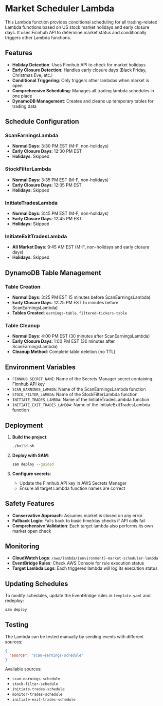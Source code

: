 # Market Scheduler Lambda

This Lambda function provides conditional scheduling for all trading-related Lambda functions based on US stock market holidays and early closure days. It uses Finnhub API to determine market status and conditionally triggers other Lambda functions.

## Features

- **Holiday Detection**: Uses Finnhub API to check for market holidays
- **Early Closure Detection**: Handles early closure days (Black Friday, Christmas Eve, etc.)
- **Conditional Triggering**: Only triggers other lambdas when market is open
- **Comprehensive Scheduling**: Manages all trading lambda schedules in one place
- **DynamoDB Management**: Creates and cleans up temporary tables for trading data

## Schedule Configuration

### ScanEarningsLambda
- **Normal Days**: 3:30 PM EST (M-F, non-holidays)
- **Early Closure Days**: 12:30 PM EST
- **Holidays**: Skipped

### StockFilterLambda
- **Normal Days**: 3:35 PM EST (M-F, non-holidays)
- **Early Closure Days**: 12:35 PM EST
- **Holidays**: Skipped

### InitiateTradesLambda
- **Normal Days**: 3:45 PM EST (M-F, non-holidays)
- **Early Closure Days**: 12:45 PM EST
- **Holidays**: Skipped


### InitiateExitTradesLambda
- **All Market Days**: 9:45 AM EST (M-F, non-holidays and early closure days)
- **Holidays**: Skipped

## DynamoDB Table Management

### Table Creation
- **Normal Days**: 3:25 PM EST (5 minutes before ScanEarningsLambda)
- **Early Closure Days**: 12:25 PM EST (5 minutes before ScanEarningsLambda)
- **Tables Created**: `earnings-table`, `filtered-tickers-table`

### Table Cleanup
- **Normal Days**: 4:00 PM EST (30 minutes after ScanEarningsLambda)
- **Early Closure Days**: 1:00 PM EST (30 minutes after ScanEarningsLambda)
- **Cleanup Method**: Complete table deletion (no TTL)

## Environment Variables

- `FINNHUB_SECRET_NAME`: Name of the Secrets Manager secret containing Finnhub API key
- `SCAN_EARNINGS_LAMBDA`: Name of the ScanEarningsLambda function
- `STOCK_FILTER_LAMBDA`: Name of the StockFilterLambda function
- `INITIATE_TRADES_LAMBDA`: Name of the InitiateTradesLambda function
- `INITIATE_EXIT_TRADES_LAMBDA`: Name of the InitiateExitTradesLambda function

## Deployment

1. **Build the project**:
   ```bash
   ./build.sh
   ```

2. **Deploy with SAM**:
   ```bash
   sam deploy --guided
   ```

3. **Configure secrets**:
   - Update the Finnhub API key in AWS Secrets Manager
   - Ensure all target Lambda function names are correct

## Safety Features

- **Conservative Approach**: Assumes market is closed on any error
- **Fallback Logic**: Falls back to basic time/day checks if API calls fail
- **Comprehensive Validation**: Each target lambda also performs its own market open check

## Monitoring

- **CloudWatch Logs**: `/aws/lambda/{environment}-market-scheduler-lambda`
- **EventBridge Rules**: Check AWS Console for rule execution status
- **Target Lambda Logs**: Each triggered lambda will log its execution status

## Updating Schedules

To modify schedules, update the EventBridge rules in `template.yaml` and redeploy:

```bash
sam deploy
```

## Testing

The Lambda can be tested manually by sending events with different sources:

```json
{
  "source": "scan-earnings-schedule"
}
```

Available sources:
- `scan-earnings-schedule`
- `stock-filter-schedule`
- `initiate-trades-schedule`
- `monitor-trades-schedule`
- `initiate-exit-trades-schedule`
